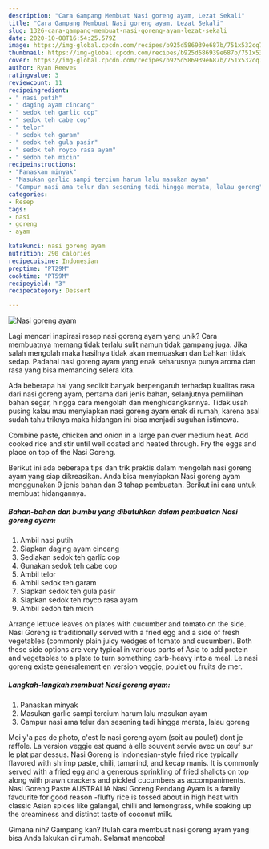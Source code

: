 ```yaml
---
description: "Cara Gampang Membuat Nasi goreng ayam, Lezat Sekali"
title: "Cara Gampang Membuat Nasi goreng ayam, Lezat Sekali"
slug: 1326-cara-gampang-membuat-nasi-goreng-ayam-lezat-sekali
date: 2020-10-08T16:54:25.579Z
image: https://img-global.cpcdn.com/recipes/b925d586939e687b/751x532cq70/nasi-goreng-ayam-foto-resep-utama.jpg
thumbnail: https://img-global.cpcdn.com/recipes/b925d586939e687b/751x532cq70/nasi-goreng-ayam-foto-resep-utama.jpg
cover: https://img-global.cpcdn.com/recipes/b925d586939e687b/751x532cq70/nasi-goreng-ayam-foto-resep-utama.jpg
author: Ryan Reeves
ratingvalue: 3
reviewcount: 11
recipeingredient:
- " nasi putih"
- " daging ayam cincang"
- " sedok teh garlic cop"
- " sedok teh cabe cop"
- " telor"
- " sedok teh garam"
- " sedok teh gula pasir"
- " sedok teh royco rasa ayam"
- " sedoh teh micin"
recipeinstructions:
- "Panaskan minyak"
- "Masukan garlic sampi tercium harum lalu masukan ayam"
- "Campur nasi ama telur dan sesening tadi hingga merata, lalau goreng"
categories:
- Resep
tags:
- nasi
- goreng
- ayam

katakunci: nasi goreng ayam 
nutrition: 290 calories
recipecuisine: Indonesian
preptime: "PT29M"
cooktime: "PT59M"
recipeyield: "3"
recipecategory: Dessert

---
```



![Nasi goreng ayam](https://img-global.cpcdn.com/recipes/b925d586939e687b/751x532cq70/nasi-goreng-ayam-foto-resep-utama.jpg)

Lagi mencari inspirasi resep nasi goreng ayam yang unik? Cara membuatnya memang tidak terlalu sulit namun tidak gampang juga. Jika salah mengolah maka hasilnya tidak akan memuaskan dan bahkan tidak sedap. Padahal nasi goreng ayam yang enak seharusnya punya aroma dan rasa yang bisa memancing selera kita.

Ada beberapa hal yang sedikit banyak berpengaruh terhadap kualitas rasa dari nasi goreng ayam, pertama dari jenis bahan, selanjutnya pemilihan bahan segar, hingga cara mengolah dan menghidangkannya. Tidak usah pusing kalau mau menyiapkan nasi goreng ayam enak di rumah, karena asal sudah tahu triknya maka hidangan ini bisa menjadi suguhan istimewa.

Combine paste, chicken and onion in a large pan over medium heat. Add cooked rice and stir until well coated and heated through. Fry the eggs and place on top of the Nasi Goreng.


Berikut ini ada beberapa tips dan trik praktis dalam mengolah nasi goreng ayam yang siap dikreasikan. Anda bisa menyiapkan Nasi goreng ayam menggunakan 9 jenis bahan dan 3 tahap pembuatan. Berikut ini cara untuk membuat hidangannya.

<!--inarticleads1-->

##### Bahan-bahan dan bumbu yang dibutuhkan dalam pembuatan Nasi goreng ayam:

1. Ambil  nasi putih
1. Siapkan  daging ayam cincang
1. Sediakan  sedok teh garlic cop
1. Gunakan  sedok teh cabe cop
1. Ambil  telor
1. Ambil  sedok teh garam
1. Siapkan  sedok teh gula pasir
1. Siapkan  sedok teh royco rasa ayam
1. Ambil  sedoh teh micin


Arrange lettuce leaves on plates with cucumber and tomato on the side. Nasi Goreng is traditionally served with a fried egg and a side of fresh vegetables (commonly plain juicy wedges of tomato and cucumber). Both these side options are very typical in various parts of Asia to add protein and vegetables to a plate to turn something carb-heavy into a meal. Le nasi goreng existe généralement en version veggie, poulet ou fruits de mer. 

<!--inarticleads2-->

##### Langkah-langkah membuat Nasi goreng ayam:

1. Panaskan minyak
1. Masukan garlic sampi tercium harum lalu masukan ayam
1. Campur nasi ama telur dan sesening tadi hingga merata, lalau goreng


Moi y&#39;a pas de photo, c&#39;est le nasi goreng ayam (soit au poulet) dont je raffole. La version veggie est quand à elle souvent servie avec un œuf sur le plat par dessus. Nasi Goreng is Indonesian-style fried rice typically flavored with shrimp paste, chili, tamarind, and kecap manis. It is commonly served with a fried egg and a generous sprinkling of fried shallots on top along with prawn crackers and pickled cucumbers as accompaniments. Nasi Goreng Paste AUSTRALIA Nasi Goreng Rendang Ayam is a family favourite for good reason -fluffy rice is tossed about in high heat with classic Asian spices like galangal, chilli and lemongrass, while soaking up the creaminess and distinct taste of coconut milk. 

Gimana nih? Gampang kan? Itulah cara membuat nasi goreng ayam yang bisa Anda lakukan di rumah. Selamat mencoba!
